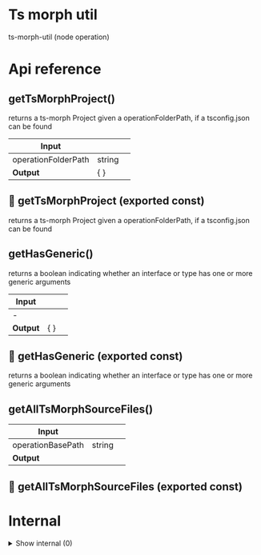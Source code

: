 # Ts morph util

ts-morph-util (node operation)



# Api reference

## getTsMorphProject()

returns a ts-morph Project given a operationFolderPath, if a tsconfig.json can be found


| Input      |    |    |
| ---------- | -- | -- |
| operationFolderPath | string |  |
| **Output** | {  }   |    |



## 📄 getTsMorphProject (exported const)

returns a ts-morph Project given a operationFolderPath, if a tsconfig.json can be found


## getHasGeneric()

returns a boolean indicating whether an interface or type has one or more generic arguments


| Input      |    |    |
| ---------- | -- | -- |
| - | | |
| **Output** | {  }   |    |



## 📄 getHasGeneric (exported const)

returns a boolean indicating whether an interface or type has one or more generic arguments


## getAllTsMorphSourceFiles()

| Input      |    |    |
| ---------- | -- | -- |
| operationBasePath | string |  |
| **Output** |    |    |



## 📄 getAllTsMorphSourceFiles (exported const)

# Internal

<details><summary>Show internal (0)</summary>
  
  
  </details>

